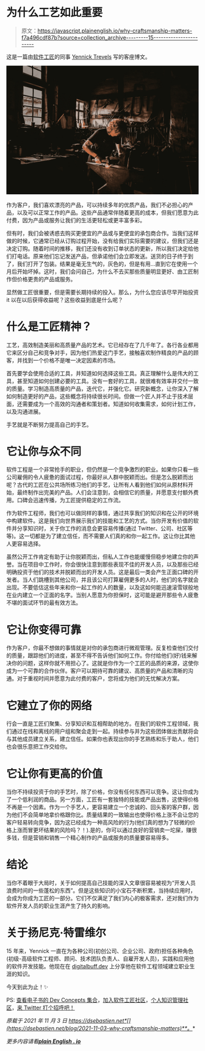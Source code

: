 # 为什么工艺如此重要

> 原文：<https://javascript.plainenglish.io/why-craftsmanship-matters-f7a496cdf87b?source=collection_archive---------15----------------------->

这是一篇由[软件工匠](https://digitalbuff.dev/)的同事 [Yennick Trevels](https://twitter.com/yennickt) 写的客座博文。

![](img/2f99d3bbd2a2029ba4493a8062bfd5c1.png)

作为客户，我们喜欢漂亮的产品，可以持续多年的优质产品，我们不必担心的产品，以及可以正常工作的产品。这些产品通常伴随着更高的成本，但我们愿意为此付费，因为产品或服务让我们的生活更轻松或更丰富多彩。

但有时，我们会被诱惑去购买更便宜的产品或与更便宜的承包商合作。当我们这样做的时候，它通常已经从订购过程开始，没有给我们实际需要的建议，但我们还是决定订购。随着时间的推移，我们还没有收到订单状态的更新，所以我们决定给他们打电话。原来他们忘记发送产品，但承诺他们会立即发送。送货的日子终于到了，我们打开了包装。结果是毫无生气的，灰色的，但是有用…直到它在使用一个月后开始坏掉。这时，我们会问自己，为什么不去买那些质量明显更好、由工匠制作但价格更贵的产品或服务。

显然做工匠很重要，但是需要长期持续的投入。那么，为什么您应该尽早开始投资 it 以在以后获得收益呢？这些收益到底是什么呢？

# 什么是工匠精神？

工艺，高效制造美丽和高质量产品的艺术。它已经存在了几千年了。各行各业都用它来区分自己和竞争对手，因为他们热爱这门手艺，接触喜欢制作精良的产品的顾客，并找到一个价格不是唯一决定因素的市场。

首先要学会使用合适的工具，并知道如何选择这些工具。真正理解什么是伟大的工具，甚至知道如何创建必要的工具。没有一套好的工具，就很难有效率并交付一致的质量。学习制造高质量的产品，迭代它，并强化它。研究新概念，让你深入了解如何制造更好的产品，这些概念将持续很长时间。但做一个匠人并不止于技术层面，还需要成为一个高效的沟通者和策划者。知道如何收集需求，如何计划工作，以及沟通进展。

手艺就是不断努力提高自己的手艺。

# 它让你与众不同

软件工程是一个非常抢手的职业，但仍然是一个竞争激烈的职业。如果你只看一些公司雇佣的令人疲惫的面试过程，你最好从人群中脱颖而出。但是怎么脱颖而出呢？古代的工匠在公共场所练习他们的手艺，让所有人看到他们如何从原材料开始，最终制作出完美的产品。人们会注意到，会相信它的质量，并愿意支付额外费用。口碑会迅速传播，为工匠提供稳定的工作流。

作为软件工程师，我们也可以做同样的事情，通过共享我们的知识和在公开的环境中构建软件。这是我们向世界展示我们的技能和工艺的方式。当你开发有价值的软件并分享知识时，关于你工作的消息会更容易传播(通过 Twitter、公司、社区等等)。这一切都是为了建立信任，而不需要人们真的和你一起工作。这让你比其他人更容易选择。

虽然公开工作肯定有助于让你脱颖而出，但私人工作也能缓慢但稳步地建立你的声誉。当在项目中工作时，你会很快注意到那些表现不佳的开发人员，以及那些已经明确投资于他们的技术并脱颖而出的开发人员。这是最后一类会产生正面口碑的开发者。当人们跳槽到其他公司，并且该公司打算雇佣更多的人时，他们的名字就会出现。不要低估这些年来和你一起工作的人的数量，以及这如何能迅速滚雪球般地在业内建立一个正面的名字。当别人愿意为你担保时，这可能是避开那些令人疲惫不堪的面试环节的最有效方法。

# 它让你变得可靠

作为客户，你最不想做的事情就是对你的承包商进行微观管理。反复检查他们交付的质量，跟踪他们的进度，甚至不得不告诉他们如何工作。你付给他们(好)钱来解决你的问题，这样你就不用担心了。这就是你作为一个工匠的品质的来源，这使你成为一个可靠的合作伙伴。客户可以期待可靠的建议、高质量的产品和清晰的沟通。对于重视时间并愿意为此付费的客户，您将成为他们的无忧解决方案。

# 它建立了你的网络

行会一直是工匠们聚集、分享知识和互相帮助的地方。在我们的软件工程领域，我们通过在线和离线的用户组和聚会走到一起。持续参与并为这些团体做出贡献将会与其他成员建立关系，建立信任。如果你也表现出你的手艺熟练和乐于助人，他们也会很乐意把工作交给你。

# 它让你有更高的价值

当你不持续投资于你的手艺时，除了价格，你没有任何东西可以竞争。这让你成为了一个低利润的商品。另一方面，工匠有一套独特的技能或产品出售，这使得价格不再是一个因素。作为一个手艺人，更容易建立一个忠诚的、回头客的客户群，因为他们不会简单地拿价格跟你比。质量结果的一致输出也使得价格上涨不会让您的客户轻易转向竞争，因为这已经成为一种高风险的行为(他们真的想为了轻微的价格上涨而冒更坏结果的风险吗？！).是的，你可以通过良好的营销卖一坨屎，赚很多钱，但是营销和销售一个精心制作的产品或服务的质量要容易得多。

# 结论

当你不着眼于大局时，关于如何提高自己技能的深入文章很容易被视为“开发人员浪费时间的一些蓬松的东西”。但是这些知识的小宝石不断积累，当持续应用时，会成为你成为工匠的一部分。它们不仅满足了我们内心的极客需求，还对我们作为软件开发人员的职业生涯产生了持久的影响。

# 关于扬尼克·特雷维尔

15 年来，Yennick 一直在为各种公司(初创公司、企业公司、政府)担任各种角色(初级-高级软件工程师、顾问、技术团队负责人、自雇开发人员)，实践和应用他的软件开发技能。他现在在 [digitalbuff.dev](https://digitalbuff.dev) 上分享他在软件工程领域建立职业生涯的知识。

今天到此为止！✨

PS: [查看电子书的 Dev Concepts 集合](https://dev-concepts.dev)，[加入软件工匠社区](https://join.slack.com/t/softwarecrafterstalk/shared_invite/zt-umgx3v06-4rtJ20PXz867GTPzCk1zeQ)，[个人知识管理社区](https://dsebastien.net/pkm-community)，[来 Twitter 打个招呼吧！](https://twitter.com/dSebastien)

*原载于 2021 年 11 月 3 日 https://dsebastien.net*[](https://dsebastien.net/blog/2021-11-03-why-craftsmanship-matters)**。**

**更多内容请看*[***plain English . io***](http://plainenglish.io/)*